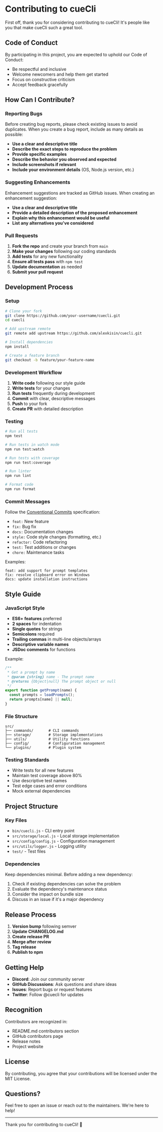 # Contributing to cueCli

First off, thank you for considering contributing to cueCli! It's people like you that make cueCli such a great tool.

## Code of Conduct

By participating in this project, you are expected to uphold our Code of Conduct:

- Be respectful and inclusive
- Welcome newcomers and help them get started
- Focus on constructive criticism
- Accept feedback gracefully

## How Can I Contribute?

### Reporting Bugs

Before creating bug reports, please check existing issues to avoid duplicates. When you create a bug report, include as many details as possible:

- **Use a clear and descriptive title**
- **Describe the exact steps to reproduce the problem**
- **Provide specific examples**
- **Describe the behavior you observed and expected**
- **Include screenshots if relevant**
- **Include your environment details** (OS, Node.js version, etc.)

### Suggesting Enhancements

Enhancement suggestions are tracked as GitHub issues. When creating an enhancement suggestion:

- **Use a clear and descriptive title**
- **Provide a detailed description of the proposed enhancement**
- **Explain why this enhancement would be useful**
- **List any alternatives you've considered**

### Pull Requests

1. **Fork the repo** and create your branch from `main`
2. **Make your changes** following our coding standards
3. **Add tests** for any new functionality
4. **Ensure all tests pass** with `npm test`
5. **Update documentation** as needed
6. **Submit your pull request**

## Development Process

### Setup

```bash
# Clone your fork
git clone https://github.com/your-username/cuecli.git
cd cuecli

# Add upstream remote
git remote add upstream https://github.com/alexkisin/cuecli.git

# Install dependencies
npm install

# Create a feature branch
git checkout -b feature/your-feature-name
```

### Development Workflow

1. **Write code** following our style guide
2. **Write tests** for your changes
3. **Run tests** frequently during development
4. **Commit** with clear, descriptive messages
5. **Push** to your fork
6. **Create PR** with detailed description

### Testing

```bash
# Run all tests
npm test

# Run tests in watch mode
npm run test:watch

# Run tests with coverage
npm run test:coverage

# Run linter
npm run lint

# Format code
npm run format
```

### Commit Messages

Follow the [Conventional Commits](https://www.conventionalcommits.org/) specification:

- `feat:` New feature
- `fix:` Bug fix
- `docs:` Documentation changes
- `style:` Code style changes (formatting, etc.)
- `refactor:` Code refactoring
- `test:` Test additions or changes
- `chore:` Maintenance tasks

Examples:
```
feat: add support for prompt templates
fix: resolve clipboard error on Windows
docs: update installation instructions
```

## Style Guide

### JavaScript Style

- **ES6+ features** preferred
- **2 spaces** for indentation
- **Single quotes** for strings
- **Semicolons** required
- **Trailing commas** in multi-line objects/arrays
- **Descriptive variable names**
- **JSDoc comments** for functions

Example:
```javascript
/**
 * Get a prompt by name
 * @param {string} name - The prompt name
 * @returns {Object|null} The prompt object or null
 */
export function getPrompt(name) {
  const prompts = loadPrompts();
  return prompts[name] || null;
}
```

### File Structure

```
src/
├── commands/       # CLI commands
├── storage/        # Storage implementations
├── utils/          # Utility functions
├── config/         # Configuration management
└── plugins/        # Plugin system
```

### Testing Standards

- Write tests for all new features
- Maintain test coverage above 80%
- Use descriptive test names
- Test edge cases and error conditions
- Mock external dependencies

## Project Structure

### Key Files

- `bin/cuecli.js` - CLI entry point
- `src/storage/local.js` - Local storage implementation
- `src/config/config.js` - Configuration management
- `src/utils/logger.js` - Logging utility
- `test/` - Test files

### Dependencies

Keep dependencies minimal. Before adding a new dependency:

1. Check if existing dependencies can solve the problem
2. Evaluate the dependency's maintenance status
3. Consider the impact on bundle size
4. Discuss in an issue if it's a major dependency

## Release Process

1. **Version bump** following semver
2. **Update CHANGELOG.md**
3. **Create release PR**
4. **Merge after review**
5. **Tag release**
6. **Publish to npm**

## Getting Help

- **Discord**: Join our community server
- **GitHub Discussions**: Ask questions and share ideas
- **Issues**: Report bugs or request features
- **Twitter**: Follow @cuecli for updates

## Recognition

Contributors are recognized in:

- README.md contributors section
- GitHub contributors page
- Release notes
- Project website

## License

By contributing, you agree that your contributions will be licensed under the MIT License.

## Questions?

Feel free to open an issue or reach out to the maintainers. We're here to help!

---

Thank you for contributing to cueCli! 🎉